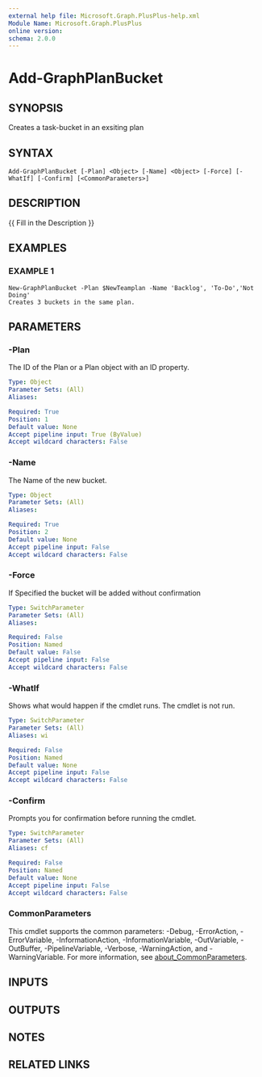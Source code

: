 ```yaml
---
external help file: Microsoft.Graph.PlusPlus-help.xml
Module Name: Microsoft.Graph.PlusPlus
online version:
schema: 2.0.0
---
```


# Add-GraphPlanBucket

## SYNOPSIS
Creates a task-bucket in an exsiting plan

## SYNTAX

```
Add-GraphPlanBucket [-Plan] <Object> [-Name] <Object> [-Force] [-WhatIf] [-Confirm] [<CommonParameters>]
```

## DESCRIPTION
{{ Fill in the Description }}

## EXAMPLES

### EXAMPLE 1
```
New-GraphPlanBucket -Plan $NewTeamplan -Name 'Backlog', 'To-Do','Not Doing'
Creates 3 buckets in the same plan.
```

## PARAMETERS

### -Plan
The ID of the Plan or a Plan object with an ID property.

```yaml
Type: Object
Parameter Sets: (All)
Aliases:

Required: True
Position: 1
Default value: None
Accept pipeline input: True (ByValue)
Accept wildcard characters: False
```

### -Name
The Name of the new bucket.

```yaml
Type: Object
Parameter Sets: (All)
Aliases:

Required: True
Position: 2
Default value: None
Accept pipeline input: False
Accept wildcard characters: False
```

### -Force
If Specified the bucket will be added without confirmation

```yaml
Type: SwitchParameter
Parameter Sets: (All)
Aliases:

Required: False
Position: Named
Default value: False
Accept pipeline input: False
Accept wildcard characters: False
```

### -WhatIf
Shows what would happen if the cmdlet runs.
The cmdlet is not run.

```yaml
Type: SwitchParameter
Parameter Sets: (All)
Aliases: wi

Required: False
Position: Named
Default value: None
Accept pipeline input: False
Accept wildcard characters: False
```

### -Confirm
Prompts you for confirmation before running the cmdlet.

```yaml
Type: SwitchParameter
Parameter Sets: (All)
Aliases: cf

Required: False
Position: Named
Default value: None
Accept pipeline input: False
Accept wildcard characters: False
```

### CommonParameters
This cmdlet supports the common parameters: -Debug, -ErrorAction, -ErrorVariable, -InformationAction, -InformationVariable, -OutVariable, -OutBuffer, -PipelineVariable, -Verbose, -WarningAction, and -WarningVariable. For more information, see [about_CommonParameters](http://go.microsoft.com/fwlink/?LinkID=113216).

## INPUTS

## OUTPUTS

## NOTES

## RELATED LINKS
